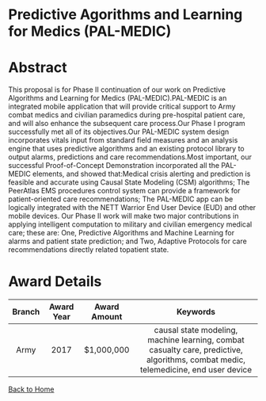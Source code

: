 
Predictive Agorithms and Learning for Medics (PAL-MEDIC)
========================================================

# Abstract


This proposal is for Phase II continuation of our work on Predictive Algorithms and Learning for Medics (PAL-MEDIC).PAL-MEDIC is an integrated mobile application that will provide critical support to Army combat medics and civilian paramedics during pre-hospital patient care, and will also enhance the subsequent care process.Our Phase I program successfully met all of its objectives.Our PAL-MEDIC system design incorporates vitals input from standard field measures and an analysis engine that uses predictive algorithms and an existing protocol library to output alarms, predictions and care recommendations.Most important, our successful Proof-of-Concept Demonstration incorporated all the PAL-MEDIC elements, and showed that:Medical crisis alerting and prediction is feasible and accurate using Causal State Modeling (CSM) algorithms; The PeerAtlas EMS procedures control system can provide a framework for patient-oriented care recommendations; The PAL-MEDIC app can be logically integrated with the NETT Warrior End User Device (EUD) and other mobile devices. Our Phase II work will make two major contributions in applying intelligent computation to military and civilian emergency medical care; these are: One, Predictive Algorithms and Machine Learning for alarms and patient state prediction; and Two, Adaptive Protocols for care recommendations directly related topatient state.  

# Award Details

|Branch|Award Year|Award Amount|Keywords|
| :---: | :---: | :---: | :---: |
|Army|2017|$1,000,000|causal state modeling, machine learning, combat casualty care, predictive, algorithms, combat medic, telemedicine, end user device|
  
  


[Back to Home](https://github.com/chrischow/dod_sbir_awards#1089)